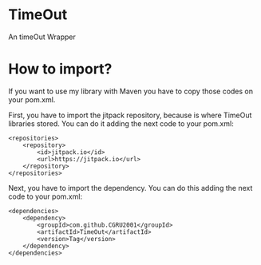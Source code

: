 # TimeOut
An timeOut Wrapper

# How to import?

If you want to use my library with Maven you have to copy those codes on your pom.xml.

First, you have to import the jitpack repository, because is where TimeOut libraries stored. You can do it adding the next code to your pom.xml:

	<repositories>
		<repository>
		    <id>jitpack.io</id>
		    <url>https://jitpack.io</url>
		</repository>
	</repositories>
  
  Next, you have to import the dependency. You can do this adding the next code to your pom.xml:
  
  	<dependencies>
		<dependency>
		    <groupId>com.github.CGRU2001</groupId>
		    <artifactId>TimeOut</artifactId>
		    <version>Tag</version>
		</dependency>
	</dependencies>
  

